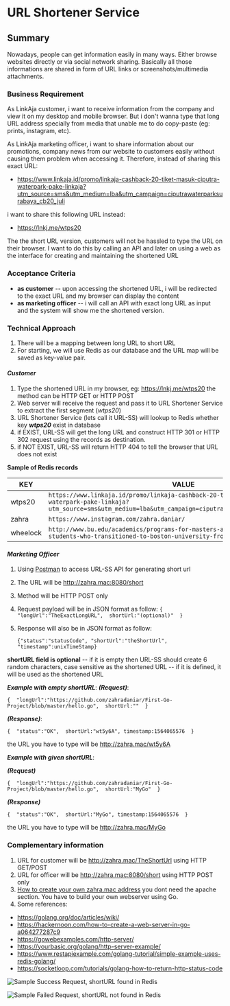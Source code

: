 # URL Shortener Service

## Summary

Nowadays, people can get information easily in many ways. Either browse websites directly or via social network sharing.  Basically all those informations are shared in form of URL links or screenshots/multimedia attachments. 

### Business Requirement

As LinkAja customer, i want to receive information from the company and view it on my desktop and mobile browser. But i don't wanna type that long URL address specially from media that unable me to do copy-paste (eg: prints, instagram, etc).

As LinkAja marketing officer, i want to share information about our promotions, company news from our website to customers easily without causing them problem when accessing it. Therefore, instead of sharing this exact URL:  
* https://www.linkaja.id/promo/linkaja-cashback-20-tiket-masuk-ciputra-waterpark-pake-linkaja?utm_source=sms&utm_medium=lba&utm_campaign=ciputrawaterparksurabaya_cb20_juli

i want to share this following URL instead:
* https://lnkj.me/wtps20

The the short URL version, customers will not be hassled to type the URL on their browser.
I want to do this by calling an API and later on using a web as the interface for creating and maintaining the shortened URL

### Acceptance Criteria

- **as customer**
-- upon accessing the shortened URL, i will be redirected to the exact URL and my browser can display the content
- **as marketing officer**
-- i will call an API with exact long URL as input and the system will show me the shortened version.


### Technical Approach

1. There will be a mapping between long URL to short URL
2. For starting, we will use Redis as our database and the URL map will be saved as key-value pair.

#### ***Customer***
1. Type the shortened URL in my browser, eg: https://lnkj.me/wtps20 the method can be HTTP GET or HTTP POST
2. Web server will receive the request and pass it to URL Shortener Service to extract the first segment (*wtps20*)
3. URL Shortener Service (lets call it URL-SS) will lookup to Redis whether key ***wtps20*** exist in database
4. if EXIST, URL-SS will get the long URL and construct HTTP 301 or HTTP 302 request using the records as destination.
5.  if NOT EXIST, URL-SS will return HTTP 404 to tell the browser that URL does not exist 

**Sample of Redis records**

| KEY            |VALUE                          |
|----------------|-------------------------------|
|wtps20|`https://www.linkaja.id/promo/linkaja-cashback-20-tiket-masuk-ciputra-waterpark-pake-linkaja?utm_source=sms&utm_medium=lba&utm_campaign=ciputrawaterparksurabaya_cb20_juli`|
|zahra |`https://www.instagram.com/zahra.daniar/` |
|wheelock |`http://www.bu.edu/academics/programs-for-masters-and-bachelors-degree-students-who-transitioned-to-boston-university-from-wheelock-college`|

#### ***Marketing Officer***
1. Using [Postman](https://www.getpostman.com/) to access URL-SS API for generating short url 
2. The URL will be http://zahra.mac:8080/short
3. Method will be HTTP POST only
4. Request payload will be in JSON format as follow:
`{ 
 "longUrl":"TheExactLongURL", 
 shortUrl:"(optional)" 
 }`

5. Response will also be in JSON format as follow:

    `{"status":"statusCode", "shortUrl":"theShortUrl", "timestamp":unixTimeStamp}`

**shortURL field is optional** 
 -- if it is empty then URL-SS should create 6 random characters, case sensitive as the shortened URL 
 -- if it is defined, it will be used as the shortened URL

___Example with empty shortURL___:
___(Request)___:

`{ 
 "longUrl":"https://github.com/zahradaniar/First-Go-Project/blob/master/hello.go", 
 shortUrl:"" 
 }`

___(Response)___:

`{ 
 "status":"OK", 
 shortUrl:"wt5y6A",
 timestamp:1564065576 
 }`

the URL you have to type will be http://zahra.mac/wt5y6A

___Example with given shortURL___:

___(Request)___

`{ 
 "longUrl":"https://github.com/zahradaniar/First-Go-Project/blob/master/hello.go", 
 shortUrl:"MyGo" 
 }`

___(Response)___

`{ 
 "status":"OK", 
 shortUrl:"MyGo",
 timestamp:1564065576 
 }`

the URL you have to type will be http://zahra.mac/MyGo

### Complementary information
1. URL for customer will be http://zahra.mac/TheShortUrl using HTTP GET/POST
2. URL for officer will be http://zahra.mac:8080/short using HTTP POST only
3. [How to create your own zahra.mac address](https://www.macworld.com/article/1137189/servebyname.html) you dont need the apache section. You have to build your own webserver using Go.
4. Some references:
- https://golang.org/doc/articles/wiki/
- https://hackernoon.com/how-to-create-a-web-server-in-go-a064277287c9
- https://gowebexamples.com/http-server/
- https://yourbasic.org/golang/http-server-example/
- https://www.restapiexample.com/golang-tutorial/simple-example-uses-redis-golang/
- https://socketloop.com/tutorials/golang-how-to-return-http-status-code

![Sample Success Request, shortURL found in Redis](https://gitlab.com/nurikidy/zahra-daniar-internship/blob/master/zahra_sample_01.jpg)

![Sample Failed Request, shortURL not found in Redis](https://gitlab.com/nurikidy/zahra-daniar-internship/blob/master/zahra_sample_02.jpg)
